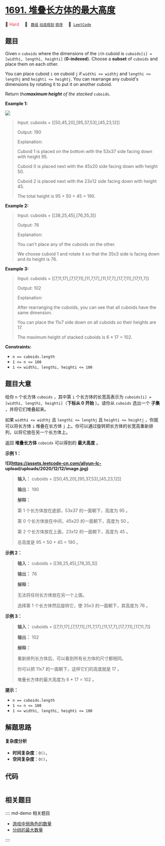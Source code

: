 # [1691. 堆叠长方体的最大高度](https://leetcode.com/problems/maximum-height-by-stacking-cuboids)

🔴 <font color=#ff334b>Hard</font>&emsp; 🔖&ensp; [`数组`](/leetcode/outline/tag/array.md) [`动态规划`](/leetcode/outline/tag/dynamic-programming.md) [`排序`](/leetcode/outline/tag/sorting.md)&emsp; 🔗&ensp;[`LeetCode`](https://leetcode.com/problems/maximum-height-by-stacking-cuboids)


## 题目

Given `n` `cuboids` where the dimensions of the `ith` cuboid is `cuboids[i] =
[widthi, lengthi, heighti]` (**0-indexed**). Choose a **subset** of `cuboids`
and place them on each other.

You can place cuboid `i` on cuboid `j` if `widthi <= widthj` and `lengthi <=
lengthj` and `heighti <= heightj`. You can rearrange any cuboid's dimensions
by rotating it to put it on another cuboid.

Return _the**maximum height** of the stacked_ `cuboids`.



**Example 1:**

**![](https://assets.leetcode.com/uploads/2019/10/21/image.jpg)**

> Input: cuboids = [[50,45,20],[95,37,53],[45,23,12]]
> 
> Output: 190
> 
> Explanation:
> 
> Cuboid 1 is placed on the bottom with the 53x37 side facing down with height 95.
> 
> Cuboid 0 is placed next with the 45x20 side facing down with height 50.
> 
> Cuboid 2 is placed next with the 23x12 side facing down with height 45.
> 
> The total height is 95 + 50 + 45 = 190.

**Example 2:**

> Input: cuboids = [[38,25,45],[76,35,3]]
> 
> Output: 76
> 
> Explanation:
> 
> You can't place any of the cuboids on the other.
> 
> We choose cuboid 1 and rotate it so that the 35x3 side is facing down and its height is 76.

**Example 3:**

> Input: cuboids = [[7,11,17],[7,17,11],[11,7,17],[11,17,7],[17,7,11],[17,11,7]]
> 
> Output: 102
> 
> Explanation:
> 
> After rearranging the cuboids, you can see that all cuboids have the same dimension.
> 
> You can place the 11x7 side down on all cuboids so their heights are 17.
> 
> The maximum height of stacked cuboids is 6 * 17 = 102.

**Constraints:**

  * `n == cuboids.length`
  * `1 <= n <= 100`
  * `1 <= widthi, lengthi, heighti <= 100`


## 题目大意

给你 `n` 个长方体 `cuboids` ，其中第 `i` 个长方体的长宽高表示为 `cuboids[i] = [widthi, lengthi,
heighti]`（**下标从 0 开始** ）。请你从 `cuboids` 选出一个 **子集** ，并将它们堆叠起来。

如果 `widthi <= widthj` 且 `lengthi <= lengthj` 且 `heighti <= heightj` ，你就可以将长方体
`i` 堆叠在长方体 `j` 上。你可以通过旋转把长方体的长宽高重新排列，以将它放在另一个长方体上。

返回 **堆叠长方体** `cuboids` 可以得到的 **最大高度** 。

**示例 1：**

**![](https://assets.leetcode-cn.com/aliyun-lc-
upload/uploads/2020/12/12/image.jpg)**

> 
> 
> 
> 
> 
> **输入：** cuboids = [[50,45,20],[95,37,53],[45,23,12]]
> 
> **输出：** 190
> 
> **解释：**
> 
> 第 1 个长方体放在底部，53x37 的一面朝下，高度为 95 。
> 
> 第 0 个长方体放在中间，45x20 的一面朝下，高度为 50 。
> 
> 第 2 个长方体放在上面，23x12 的一面朝下，高度为 45 。
> 
> 总高度是 95 + 50 + 45 = 190 。
> 
> 

**示例 2：**

> 
> 
> 
> 
> 
> **输入：** cuboids = [[38,25,45],[76,35,3]]
> 
> **输出：** 76
> 
> **解释：**
> 
> 无法将任何长方体放在另一个上面。
> 
> 选择第 1 个长方体然后旋转它，使 35x3 的一面朝下，其高度为 76 。
> 
> 

**示例 3：**

> 
> 
> 
> 
> 
> **输入：** cuboids = [[7,11,17],[7,17,11],[11,7,17],[11,17,7],[17,7,11],[17,11,7]]
> 
> **输出：** 102
> 
> **解释：**
> 
> 重新排列长方体后，可以看到所有长方体的尺寸都相同。
> 
> 你可以把 11x7 的一面朝下，这样它们的高度就是 17 。
> 
> 堆叠长方体的最大高度为 6 * 17 = 102 。
> 
> 

**提示：**

  * `n == cuboids.length`
  * `1 <= n <= 100`
  * `1 <= widthi, lengthi, heighti <= 100`


## 解题思路

#### 复杂度分析

- **时间复杂度**：`O()`，
- **空间复杂度**：`O()`，

## 代码

```javascript

```

## 相关题目

:::: md-demo 相关题目
- [游戏中弱角色的数量](https://leetcode.com/problems/the-number-of-weak-characters-in-the-game)
- [分组的最大数量](https://leetcode.com/problems/maximum-number-of-groups-entering-a-competition)

::::
